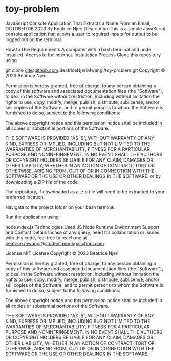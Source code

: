 # toy-problem
JavaScript Console Application That Extracts a Name From an Email, OCTOBER 06 2023
  By Beatrice Njeri
Description
This is a simple JavaScript console application that allows a user to required inputs for output to be logged out on the terminal.

How to Use
Requirements
A computer with a bash terminal and node installed.
Access to the internet.
Installation Process
Clone this repository using

  git clone git@github.com:BeatriceNjeriMwangi/toy-problem.git
  Copyright © 2023 Beatrice Njeri

Permission is hereby granted, free of charge, to any person obtaining a copy of this software and associated documentation files (the "Software"), to deal in the Software without restriction, including without limitation the rights to use, copy, modify, merge, publish, distribute, sublicense, and/or sell copies of the Software, and to permit persons to whom the Software is furnished to do so, subject to the following conditions:

The above copyright notice and this permission notice shall be included in all copies or substantial portions of the Software.

THE SOFTWARE IS PROVIDED "AS IS", WITHOUT WARRANTY OF ANY KIND, EXPRESS OR IMPLIED, INCLUDING BUT NOT LIMITED TO THE WARRANTIES OF MERCHANTABILITY, FITNESS FOR A PARTICULAR PURPOSE AND NONINFRINGEMENT. IN NO EVENT SHALL THE AUTHORS OR COPYRIGHT HOLDERS BE LIABLE FOR ANY CLAIM, DAMAGES OR OTHER LIABILITY, WHETHER IN AN ACTION OF CONTRACT, TORT OR OTHERWISE, ARISING FROM, OUT OF OR IN CONNECTION WITH THE SOFTWARE OR THE USE OR OTHER DEALINGS IN THE SOFTWARE.
or by downloading a ZIP file of the code.

The repository, if downloaded as a .zip file will need to be extracted to your preferred location.

Navigate to the project folder on your bash terminal.

Run the application using

  node index.js
Technologies Used
JS
Node Runtime Environment
Support and Contact Details
Incase of any query, need for collaboration or issues with this code, feel free to reach me at beatrice.mwangi@student.moringaschool.com

License
MIT License
Copyright © 2023 Beatrice Njeri

Permission is hereby granted, free of charge, to any person obtaining a copy of this software and associated documentation files (the "Software"), to deal in the Software without restriction, including without limitation the rights to use, copy, modify, merge, publish, distribute, sublicense, and/or sell copies of the Software, and to permit persons to whom the Software is furnished to do so, subject to the following conditions:

The above copyright notice and this permission notice shall be included in all copies or substantial portions of the Software.

THE SOFTWARE IS PROVIDED "AS IS", WITHOUT WARRANTY OF ANY KIND, EXPRESS OR IMPLIED, INCLUDING BUT NOT LIMITED TO THE WARRANTIES OF MERCHANTABILITY, FITNESS FOR A PARTICULAR PURPOSE AND NONINFRINGEMENT. IN NO EVENT SHALL THE AUTHORS OR COPYRIGHT HOLDERS BE LIABLE FOR ANY CLAIM, DAMAGES OR OTHER LIABILITY, WHETHER IN AN ACTION OF CONTRACT, TORT OR OTHERWISE, ARISING FROM, OUT OF OR IN CONNECTION WITH THE SOFTWARE OR THE USE OR OTHER DEALINGS IN THE SOFTWARE.
